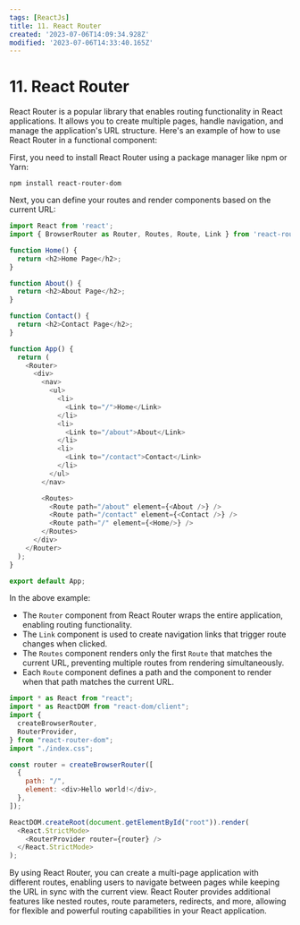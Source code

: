 ```yaml
---
tags: [ReactJs]
title: 11. React Router
created: '2023-07-06T14:09:34.928Z'
modified: '2023-07-06T14:33:40.165Z'
---
```


# 11\. React Router

React Router is a popular library that enables routing functionality in React applications. It allows you to create multiple pages, handle navigation, and manage the application's URL structure. Here's an example of how to use React Router in a functional component:

First, you need to install React Router using a package manager like npm or Yarn:

```shell
npm install react-router-dom
```

Next, you can define your routes and render components based on the current URL:

```js
import React from 'react';
import { BrowserRouter as Router, Routes, Route, Link } from 'react-router-dom';

function Home() {
  return <h2>Home Page</h2>;
}

function About() {
  return <h2>About Page</h2>;
}

function Contact() {
  return <h2>Contact Page</h2>;
}

function App() {
  return (
    <Router>
      <div>
        <nav>
          <ul>
            <li>
              <Link to="/">Home</Link>
            </li>
            <li>
              <Link to="/about">About</Link>
            </li>
            <li>
              <Link to="/contact">Contact</Link>
            </li>
          </ul>
        </nav>

        <Routes>
          <Route path="/about" element={<About />} />
          <Route path="/contact" element={<Contact />} />
          <Route path="/" element={<Home/>} />
        </Routes>
      </div>
    </Router>
  );
}

export default App;
```

In the above example:

- The `Router` component from React Router wraps the entire application, enabling routing functionality.
- The `Link` component is used to create navigation links that trigger route changes when clicked.
- The `Routes` component renders only the first `Route` that matches the current URL, preventing multiple routes from rendering simultaneously.
- Each `Route` component defines a path and the component to render when that path matches the current URL.

```js
import * as React from "react";
import * as ReactDOM from "react-dom/client";
import {
  createBrowserRouter,
  RouterProvider,
} from "react-router-dom";
import "./index.css";

const router = createBrowserRouter([
  {
    path: "/",
    element: <div>Hello world!</div>,
  },
]);

ReactDOM.createRoot(document.getElementById("root")).render(
  <React.StrictMode>
    <RouterProvider router={router} />
  </React.StrictMode>
);
```

By using React Router, you can create a multi-page application with different routes, enabling users to navigate between pages while keeping the URL in sync with the current view. React Router provides additional features like nested routes, route parameters, redirects, and more, allowing for flexible and powerful routing capabilities in your React application.


